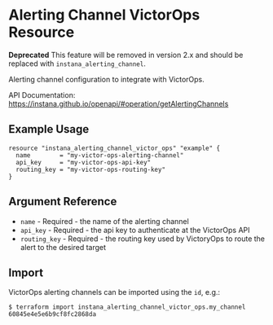 # Alerting Channel VictorOps Resource

**Deprecated** This feature will be removed in version 2.x and should be replaced with `instana_alerting_channel`.

Alerting channel configuration to integrate with VictorOps.

API Documentation: <https://instana.github.io/openapi/#operation/getAlertingChannels>

## Example Usage

```hcl
resource "instana_alerting_channel_victor_ops" "example" {
  name        = "my-victor-ops-alerting-channel"
  api_key     = "my-victor-ops-api-key"
  routing_key = "my-victor-ops-routing-key"
}
```

## Argument Reference

* `name` - Required - the name of the alerting channel
* `api_key` - Required - the api key to authenticate at the VictorOps API
* `routing_key` - Required - the routing key used by VictoryOps to route the alert to the desired target

## Import

VictorOps alerting channels can be imported using the `id`, e.g.:

```
$ terraform import instana_alerting_channel_victor_ops.my_channel 60845e4e5e6b9cf8fc2868da
```
